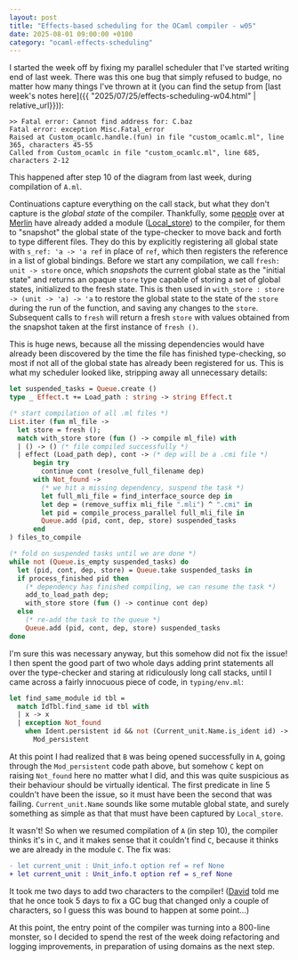 ```yaml
---
layout: post
title: "Effects-based scheduling for the OCaml compiler - w05"
date: 2025-08-01 09:00:00 +0100
category: "ocaml-effects-scheduling"
---
```


I started the week off by fixing my parallel scheduler that I've started writing end of last week. There was this one bug that simply refused to budge, no matter how many things I've thrown at it (you can find the setup from [last week's notes here]({{ "2025/07/25/effects-scheduling-w04.html" | relative_url}})):

```plaintext
>> Fatal error: Cannot find address for: C.baz
Fatal error: exception Misc.Fatal_error
Raised at Custom_ocamlc.handle.(fun) in file "custom_ocamlc.ml", line 365, characters 45-55
Called from Custom_ocamlc in file "custom_ocamlc.ml", line 685, characters 2-12
```

This happened after step 10 of the diagram from last week, during compilation of `A.ml`.

Continuations capture everything on the call stack, but what they don't capture is the *global state* of the compiler. Thankfully, some [people](https://github.com/ocaml/ocaml/pull/9963) over at [Merlin](https://github.com/ocaml/merlin) have already added a module ([Local_store](https://ocaml.org/manual/5.2/api/compilerlibref/Local_store.html)) to the compiler, for them to "snapshot" the global state of the type-checker to move back and forth to type different files. They do this by explicitly registering all global state with `s_ref: 'a -> 'a ref` in place of `ref`, which then registers the reference in a list of global bindings. Before we start any compilation, we call `fresh: unit -> store` once, which *snapshots* the current global state as the "initial state" and returns an opaque `store` type capable of storing a set of global states, initialized to the fresh state. This is then used in `with_store : store -> (unit -> 'a) -> 'a` to restore the global state to the state of the `store` during the run of the function, and saving any changes to the `store`. Subsequent calls to `fresh` will return a fresh `store` with values obtained from the snapshot taken at the first instance of `fresh ()`.

This is huge news, because all the missing dependencies would have already been discovered by the time the file has finished type-checking, so most if not all of the global state has already been registered for us. This is what my scheduler looked like, stripping away all unnecessary details:

```ocaml
let suspended_tasks = Queue.create ()
type _ Effect.t += Load_path : string -> string Effect.t

(* start compilation of all .ml files *)
List.iter (fun ml_file ->
  let store = fresh ();
  match with_store store (fun () -> compile ml_file) with
  | () -> () (* file compiled successfully *)
  | effect (Load_path dep), cont -> (* dep will be a .cmi file *)
      begin try
        continue cont (resolve_full_filename dep)
      with Not_found ->
        (* we hit a missing dependency, suspend the task *)
        let full_mli_file = find_interface_source dep in
        let dep = (remove_suffix mli_file ".mli") ^ ".cmi" in
        let pid = compile_process_parallel full_mli_file in
        Queue.add (pid, cont, dep, store) suspended_tasks
      end
) files_to_compile

(* fold on suspended tasks until we are done *)
while not (Queue.is_empty suspended_tasks) do
  let (pid, cont, dep, store) = Queue.take suspended_tasks in
  if process_finished pid then
    (* dependency has finished compiling, we can resume the task *)
    add_to_load_path dep;
    with_store store (fun () -> continue cont dep)
  else
    (* re-add the task to the queue *)
    Queue.add (pid, cont, dep, store) suspended_tasks
done
```

I'm sure this was necessary anyway, but this somehow did not fix the issue! I then spent the good part of two whole days adding print statements all over the type-checker and staring at ridiculously long call stacks, until I came across a fairly innocuous piece of code, in `typing/env.ml`:

```ocaml
let find_same_module id tbl =
  match IdTbl.find_same id tbl with
  | x -> x
  | exception Not_found
    when Ident.persistent id && not (Current_unit.Name.is_ident id) ->
      Mod_persistent
```

At this point I had realized that `B` was being opened successfully in `A`, going through the `Mod_persistent` code path above, but somehow `C` kept on raising `Not_found` here no matter what I did, and this was quite suspicious as their behaviour should be virtually identical. The first predicate in line 5 couldn't have been the issue, so it must have been the second that was failing. `Current_unit.Name` sounds like some mutable global state, and surely something as simple as that that must have been captured by `Local_store`.

It wasn't! So when we resumed compilation of `A` (in step 10), the compiler thinks it's in `C`, and it makes sense that it couldn't find `C`, because it thinks we are already in the module `C`. The fix was:

```diff
- let current_unit : Unit_info.t option ref = ref None
+ let current_unit : Unit_info.t option ref = s_ref None
```

It took me two days to add two characters to the compiler! ([David](https://github.com/dra27) told me that he once took 5 days to fix a GC bug that changed only a couple of characters, so I guess this was bound to happen at some point...)

At this point, the entry point of the compiler was turning into a 800-line monster, so I decided to spend the rest of the week doing refactoring and logging improvements, in preparation of using domains as the next step.
